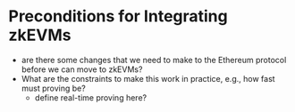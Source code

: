 # Preconditions for Integrating zkEVMs
- are there some changes that we need to make to the Ethereum protocol before we can move to zkEVMs?
- What are the constraints to make this work in practice, e.g., how fast must proving be?
    * define real-time proving here?